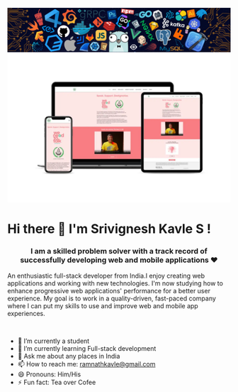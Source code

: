 ![Header Image](header.png)
![](weneedtotalk.jpg)
# Hi there 👋 I'm Srivignesh Kavle S ! </h1>

<h3 align="center">I am a skilled problem solver with a track record of successfully developing web and mobile applications ❤</h3>  


<div align="left">

 An enthusiastic full-stack developer from India.I enjoy creating web applications and working with new technologies. I'm now studying how to enhance progressive web applications' performance for a better user experience. My goal is to work in a quality-driven, fast-paced company where I can put my skills to use and improve web and mobile app experiences. 

  <br />
  </div>
  
  
  - 🔭 I’m currently a student
- 🌱 I’m currently learning Full-stack development
- 💬 Ask me about any places in India
- 📫 How to reach me: ramnathkavle@gmail.com
- 😄 Pronouns: Him/His
- ⚡ Fun fact: Tea over Cofee
<!--
**Srivignesh95/Srivignesh95** is a ✨ _special_ ✨ repository because its `README.md` (this file) appears on your GitHub profile.

Here are some ideas to get you started:


-->
